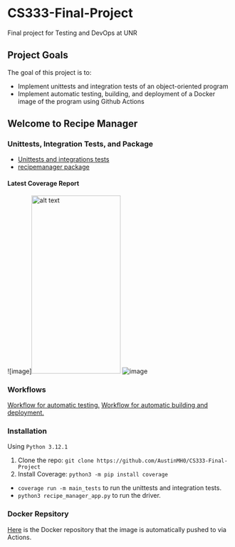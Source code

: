 # CS333-Final-Project
Final project for Testing and DevOps at UNR

## Project Goals
The goal of this project is to:
- Implement unittests and integration tests of an object-oriented program
- Implement automatic testing, building, and deployment of a Docker image of the program using Github Actions

## Welcome to Recipe Manager

### Unittests, Integration Tests, and Package
- [Unittests and integrations tests](tests)
- [recipemanager package](recipemanager)

#### Latest Coverage Report
![image]<img src="[ur](https://github.com/AustinMH0/CS333-Final-Project/assets/112452064/aa0f91ef-daba-42aa-8913-1439eb36d3f9)l" alt="alt text" width="200" height="400">
![image](https://github.com/AustinMH0/CS333-Final-Project/assets/112452064/aa0f91ef-daba-42aa-8913-1439eb36d3f9)


### Workflows
[Workflow for automatic testing.](https://github.com/AustinMH0/CS333-Final-Project/actions/workflows/python-app.yml)
[Workflow for automatic building and deployment.](https://github.com/AustinMH0/CS333-Final-Project/actions/workflows/docker-hub.yml)


### Installation
Using `Python 3.12.1`
1) Clone the repo: `git clone https://github.com/AustinMH0/CS333-Final-Project`
2) Install Coverage: `python3 -m pip install coverage`

- `coverage run -m main_tests` to run the unittests and integration tests.
- `python3 recipe_manager_app.py` to run the driver.

### Docker Repsitory
[Here](https://hub.docker.com/repository/docker/austinmh/cs333finalproject/general) is the Docker repository that the image is automatically pushed to via Actions.
